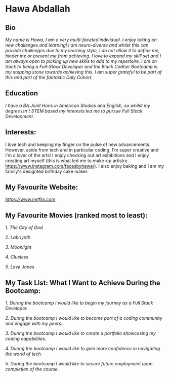 # **Hawa Abdallah**


## **Bio** 

*My name is Hawa, I am a very multi-faceted individual. I enjoy taking on new challenges and learning! I am neuro-diverse and whilst this can provide challenges due to my learning style, I do not allow it to define me, hinder me or prevent me from achieving. I love to expand my skill set and I am always open to picking up new skills to add to my repertoire. I am on track to being a Full-Stack Developer and the Black Codher Bootcamp is my stepping stone towards achieving this. I am super grateful to be part of this and part of the fantastic Daly Cohort.* 


## **Education** 

*I have a BA Joint Hons in American Studies and English, so whilst my degree isn’t STEM based my interests led me to pursue Full Stack Development.*


## **Interests:** 

I love tech and keeping my finger on the pulse of new advancements. However, aside from tech and in particular coding, I'm super creative and I'm a lover of the arts! I enjoy checking out art exhibitions and I enjoy creating art myself (this is what led me to make-up artistry https://www.instagram.com/facesbyhawa/). I also enjoy baking and I am my family's designted birthday cake maker. 


## **My Favourite Website:**

*https://www.netflix.com*

## **My Favourite Movies (ranked most to least):**

*1. The City of God*

*2. Labriynth*

*3. Moonlight*

*4. Clueless*

*5. Love Jones* 


## **My Task List: What I Want to Achieve During the Bootcamp:**

*1. During the bootcamp I would like to begin my journey as a Full Stack Developer.*

*2. During the bootcamp I would like to become part of a coding community and engage with my peers.*

*3. During the bootcamp I would like to create a portfolio showcasing my coding capabilities.*

*4. During the bootcamp I would like to gain more confidence in navigating the world of tech.*

*5. During the bootcamp I would like to secure future employment upon completion of the course.*
